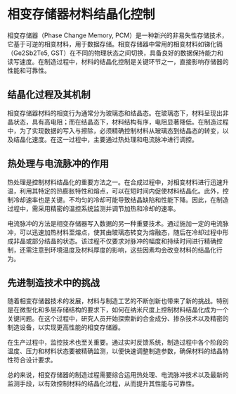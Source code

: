 # 相变存储器材料结晶化控制

相变存储器（Phase Change Memory, PCM）是一种新兴的非易失性存储技术，它基于可逆的相变材料，用于数据存储。相变存储器中常用的相变材料如锑化镉（Ge2Sb2Te5, GST）在不同的物理状态之间切换，具备良好的数据保持能力和读写速度。在制造过程中，材料的结晶化控制是关键环节之一，直接影响存储器的性能和可靠性。

## 结晶化过程及其机制

相变存储器材料的相变行为通常分为玻璃态和结晶态。在玻璃态下，材料呈现出非晶状态，具有高电阻；而在结晶态下，材料结构有序，电阻显著降低。在制造过程中，为了实现数据的写入与擦除，必须精确控制材料从玻璃态到结晶态的转变，以及结晶化速度。在这一过程中，主要通过热处理和电流脉冲进行调控。

## 热处理与电流脉冲的作用

热处理是控制材料结晶化的重要方法之一。在合成过程中，对相变材料进行迅速升温，利用其特定的热膨胀特性和熔点，可以在短时间内促使材料结晶化。此外，控制冷却速率也是关键。不均匀的冷却可能导致结晶缺陷和性能下降。因此，在制造过程中，需采用精密的温控系统监测并调节加热和冷却的速率。

电流脉冲的方法是相变存储器写入数据的另一种重要技术。通过施加一定的电流脉冲，可以迅速加热材料至熔点，使其由玻璃态转变为熔融态，随后在冷却过程中形成非晶或部分结晶的状态。该过程不仅要求对脉冲的幅度和持续时间进行精确控制，还需注意到环境温度及材料厚度的影响，这些因素均会改变材料的结晶化行为。

## 先进制造技术中的挑战

随着相变存储器技术的发展，材料与制造工艺的不断创新也带来了新的挑战。特别是在微型化和多层存储结构的要求下，如何在纳米尺度上控制材料结晶化成为一个关键问题。在这个过程中，研究人员开始探索新的合金成分、掺杂技术以及精密的制造设备，以实现更高性能的相变存储器。

在生产过程中，监控技术也至关重要。通过实时反馈系统，制造过程中各个阶段的温度、压力和材料状态要被精确监测，以便快速调整制造参数，确保材料的结晶特性符合设计要求。

总的来说，相变存储器的制造过程需要综合运用热处理、电流脉冲技术以及最新的监测手段，以有效控制材料的结晶化过程，从而提升其性能与可靠性。